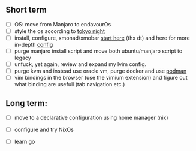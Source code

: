 ## Short term
- [ ] OS: move from Manjaro to endavourOs
- [ ] style the os according to [tokyo night](https://old.reddit.com/r/unixporn/comments/ra8dpp/gnome_tried_customizing_gnome_a_bit_with_the_epic/)
- [ ] install, configure, xmonad/xmobar [start here](https://beginners-guide-to-xmonad.readthedocs.io/configure_xmobar.html) (thx dt) and here for more in-depth [config](https://archcheatsheet.com/environment/xmonad-configuration.html#program-launcher)
- [ ] purge manjaro install script and move both ubuntu/manjaro script to legacy 
- [ ] unfuck, yet again, review and expand my lvim config.
- [ ] purge kvm and instead use oracle vm, purge docker and use [podman](https://podman.io/)
- [ ] vim bindings in the browser (use the vimium extension) and figure out what binding are usefull (tab navigation etc.)

## Long term: 
- [ ] move to a declarative configuration using home manager (nix)
- [ ] configure and try NixOs
- [ ] learn go

